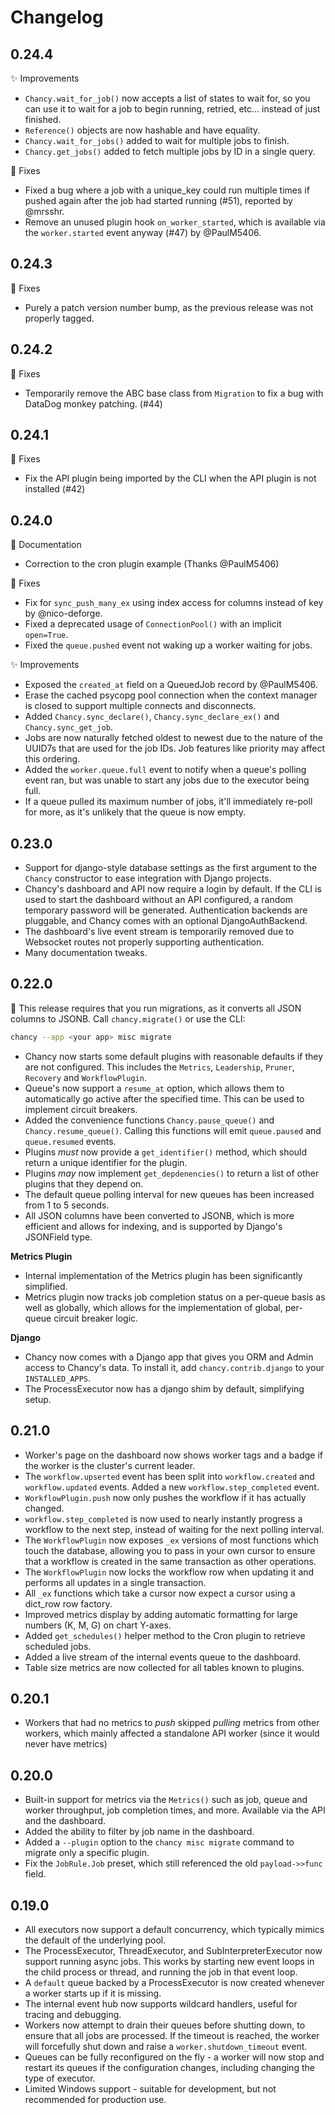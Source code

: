 Changelog
=========

0.24.4
------

✨ Improvements

- `Chancy.wait_for_job()` now accepts a list of states to wait for, so you can
  use it to wait for a job to begin running, retried, etc... instead of just
  finished.
- `Reference()` objects are now hashable and have equality.
- `Chancy.wait_for_jobs()` added to wait for multiple jobs to finish.
- `Chancy.get_jobs()` added to fetch multiple jobs by ID in a single query.

🐛 Fixes

- Fixed a bug where a job with a unique_key could run multiple times if
  pushed again after the job had started running (#51), reported by @mrsshr.
- Remove an unused plugin hook `on_worker_started`, which is available via
  the `worker.started` event anyway (#47) by @PaulM5406.


0.24.3
------

🐛 Fixes

- Purely a patch version number bump, as the previous release was not
  properly tagged.

0.24.2
------

🐛 Fixes

- Temporarily remove the ABC base class from `Migration` to fix a
  bug with DataDog monkey patching. (#44)

0.24.1
------

🐛 Fixes

- Fix the API plugin being imported by the CLI when the API plugin is not
  installed (#42)


0.24.0
------

📝 Documentation

- Correction to the cron plugin example (Thanks @PaulM5406)

🐛 Fixes

- Fix for `sync_push_many_ex` using index access for columns instead of key
  by @nico-deforge.
- Fixed a deprecated usage of `ConnectionPool()` with an implicit `open=True`.
- Fixed the `queue.pushed` event not waking up a worker waiting for jobs.

✨ Improvements

- Exposed the `created_at` field on a QueuedJob record by @PaulM5406.
- Erase the cached psycopg pool connection when the context manager is closed
  to support multiple connects and disconnects.
- Added `Chancy.sync_declare()`, `Chancy.sync_declare_ex()` and
  `Chancy.sync_get_job`.
- Jobs are now naturally fetched oldest to newest due to the nature of the
  UUID7s that are used for the job IDs. Job features like priority may affect
  this ordering.
- Added the `worker.queue.full` event to notify when a queue's polling event
  ran, but was unable to start any jobs due to the executor being full.
- If a queue pulled its maximum number of jobs, it'll immediately re-poll for
  more, as it's unlikely that the queue is now empty.

0.23.0
------

- Support for django-style database settings as the first argument to the
  `Chancy` constructor to ease integration with Django projects.
- Chancy's dashboard and API now require a login by default. If the CLI is
  used to start the dashboard without an API configured, a random temporary
  password will be generated. Authentication backends are pluggable, and Chancy
  comes with an optional DjangoAuthBackend.
- The dashboard's live event stream is temporarily removed due to Websocket
  routes not properly supporting authentication.
- Many documentation tweaks.

0.22.0
------

🚨 This release requires that you run migrations, as it converts all JSON
columns to JSONB. Call `chancy.migrate()` or use the CLI:

```bash
chancy --app <your app> misc migrate
```


- Chancy now starts some default plugins with reasonable defaults if they are
  not configured. This includes the `Metrics`, `Leadership`, `Pruner`,
  `Recovery` and `WorkflowPlugin`.
- Queue's now support a `resume_at` option, which allows them to automatically
  go active after the specified time. This can be used to implement circuit
  breakers.
- Added the convenience functions `Chancy.pause_queue()` and
  `Chancy.resume_queue()`. Calling this functions will emit `queue.paused` and
  `queue.resumed` events.
- Plugins *must* now provide a `get_identifier()` method, which should return a
  unique identifier for the plugin.
- Plugins *may* now implement `get_depdenencies()` to return a list of other
  plugins that they depend on.
- The default queue polling interval for new queues has been increased from
  1 to 5 seconds.
- All JSON columns have been converted to JSONB, which is more efficient and
  allows for indexing, and is supported by Django's JSONField type.

**Metrics Plugin**

- Internal implementation of the Metrics plugin has been significantly
  simplified.
- Metrics plugin now tracks job completion status on a per-queue basis as well
  as globally, which allows for the implementation of global, per-queue circuit
  breaker logic.

**Django**

- Chancy now comes with a Django app that gives you ORM and Admin access to
  Chancy's data. To install it, add `chancy.contrib.django` to your
  `INSTALLED_APPS`.
- The ProcessExecutor now has a django shim by default, simplifying setup.


0.21.0
------

- Worker's page on the dashboard now shows worker tags and a badge if the
  worker is the cluster's current leader.
- The `workflow.upserted` event has been split into `workflow.created` and
  `workflow.updated` events. Added a new `workflow.step_completed` event.
- `WorkflowPlugin.push` now only pushes the workflow if it has actually changed.
- `workflow.step_completed` is now used to nearly instantly progress a workflow
   to the next step, instead of waiting for the next polling interval.
- The `WorkflowPlugin` now exposes `_ex` versions of most functions which touch
  the database, allowing you to pass in your own cursor to ensure that a
  workflow is created in the same transaction as other operations.
- The `WorkflowPlugin` now locks the workflow row when updating it and performs
  all updates in a single transaction.
- All `_ex` functions which take a cursor now expect a cursor using a dict_row
  row factory.
- Improved metrics display by adding automatic formatting for large numbers
  (K, M, G) on chart Y-axes.
- Added `get_schedules()` helper method to the Cron plugin to retrieve
  scheduled jobs.
- Added a live stream of the internal events queue to the dashboard.
- Table size metrics are now collected for all tables known to plugins.

0.20.1
------

- Workers that had no metrics to _push_ skipped _pulling_ metrics from other
  workers, which mainly affected a standalone API worker (since it would never
  have metrics)

0.20.0
------
- Built-in support for metrics via the `Metrics()` such as job, queue and worker
  throughput, job completion times, and more. Available via the API and the 
  dashboard.
- Added the ability to filter by job name in the dashboard.
- Added a `--plugin` option to the `chancy misc migrate` command to migrate only
  a specific plugin.
- Fix the `JobRule.Job` preset, which still referenced the old `payload->>func`
  field.

0.19.0
------
- All executors now support a default concurrency, which typically mimics the
  default of the underlying pool.
- The ProcessExecutor, ThreadExecutor, and SubInterpreterExecutor now
  support running async jobs. This works by starting new event loops in the
  child process or thread, and running the job in that event loop.
- A `default` queue backed by a ProcessExecutor is now created whenever a
  worker starts up if it is missing.
- The internal event hub now supports wildcard handlers, useful for tracing and
  debugging.
- Workers now attempt to drain their queues before shutting down, to ensure
  that all jobs are processed. If the timeout is reached, the worker will
  forcefully shut down and raise a `worker.shutdown_timeout` event.
- Queues can be fully reconfigured on the fly - a worker will now stop and
  restart its queues if the configuration changes, including changing the type
  of executor.
- Limited Windows support - suitable for development, but not recommended for
  production use.